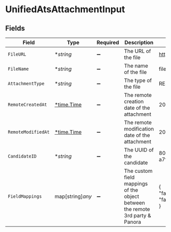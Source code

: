 # UnifiedAtsAttachmentInput


## Fields

| Field                                                                         | Type                                                                          | Required                                                                      | Description                                                                   | Example                                                                       |
| ----------------------------------------------------------------------------- | ----------------------------------------------------------------------------- | ----------------------------------------------------------------------------- | ----------------------------------------------------------------------------- | ----------------------------------------------------------------------------- |
| `FileURL`                                                                     | **string*                                                                     | :heavy_minus_sign:                                                            | The URL of the file                                                           | https://example.com/file.pdf                                                  |
| `FileName`                                                                    | **string*                                                                     | :heavy_minus_sign:                                                            | The name of the file                                                          | file.pdf                                                                      |
| `AttachmentType`                                                              | **string*                                                                     | :heavy_minus_sign:                                                            | The type of the file                                                          | RESUME                                                                        |
| `RemoteCreatedAt`                                                             | [*time.Time](https://pkg.go.dev/time#Time)                                    | :heavy_minus_sign:                                                            | The remote creation date of the attachment                                    | 2024-10-01T12:00:00Z                                                          |
| `RemoteModifiedAt`                                                            | [*time.Time](https://pkg.go.dev/time#Time)                                    | :heavy_minus_sign:                                                            | The remote modification date of the attachment                                | 2024-10-01T12:00:00Z                                                          |
| `CandidateID`                                                                 | **string*                                                                     | :heavy_minus_sign:                                                            | The UUID of the candidate                                                     | 801f9ede-c698-4e66-a7fc-48d19eebaa4f                                          |
| `FieldMappings`                                                               | map[string]*any*                                                              | :heavy_minus_sign:                                                            | The custom field mappings of the object between the remote 3rd party & Panora | {<br/>"fav_dish": "broccoli",<br/>"fav_color": "red"<br/>}                    |